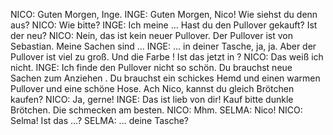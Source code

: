 NICO:
Guten Morgen, Inge.
INGE:
Guten Morgen, Nico! Wie siehst du denn aus?
NICO:
Wie bitte? 
INGE:
Ich meine … Hast du den Pullover gekauft? Ist der neu?
NICO:
Nein, das ist kein neuer Pullover. Der Pullover ist von Sebastian. Meine Sachen sind …
INGE:
... in deiner Tasche, ja, ja. Aber der Pullover ist viel zu groß. Und die Farbe ! Ist das jetzt in ?
NICO:
Das weiß ich nicht.
INGE:
Ich finde den Pullover nicht so schön.
Du brauchst neue Sachen zum Anziehen . Du brauchst ein schickes Hemd und einen warmen Pullover und eine schöne Hose.
Ach Nico, kannst du gleich Brötchen kaufen?
NICO:
Ja, gerne!
INGE:
Das ist lieb von dir! Kauf bitte dunkle Brötchen. Die schmecken am besten.
NICO:
Mhm.
SELMA:
Nico!
NICO: 
Selma! Ist das ...?
SELMA:
... deine Tasche?

